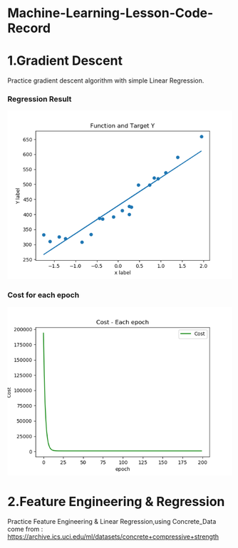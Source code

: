 # Machine-Learning-Lesson-Code-Record

# 1.Gradient Descent
Practice gradient descent algorithm with simple Linear Regression.

### Regression Result
![image](https://github.com/arleigh418/Machine-Learning-Lesson-Code-Record/blob/master/Gradient%20Descent/Function_target.png)

### Cost for each epoch
![image](https://github.com/arleigh418/Machine-Learning-Lesson-Code-Record/blob/master/Gradient%20Descent/cost.png)

# 2.Feature Engineering & Regression
Practice Feature Engineering & Linear Regression,using Concrete_Data come from : https://archive.ics.uci.edu/ml/datasets/concrete+compressive+strength
